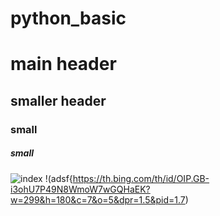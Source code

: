 # python_basic

# main header
## smaller header
### small
##### small
![index](https://user-images.githubusercontent.com/77041372/103737486-49646a00-502d-11eb-8a85-aae4be547e8a.jpg)
!(adsf{https://th.bing.com/th/id/OIP.GB-i3ohU7P49N8WmoW7wGQHaEK?w=299&h=180&c=7&o=5&dpr=1.5&pid=1.7)
